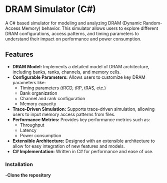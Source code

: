 # DRAM Simulator (C#)

A C# based simulator for modeling and analyzing DRAM (Dynamic Random-Access Memory) behavior. This simulator allows users to explore different DRAM configurations, access patterns, and timing parameters to understand their impact on performance and power consumption.

## Features

- **DRAM Model:** Implements a detailed model of DRAM architecture, including banks, ranks, channels, and memory cells.
- **Configurable Parameters:** Allows users to customize key DRAM parameters like:
    - Timing parameters (tRCD, tRP, tRAS, etc.)
    - Bank organization
    - Channel and rank configuration
    - Memory capacity
- **Trace-Driven Simulation:** Supports trace-driven simulation, allowing users to input memory access patterns from files.
- **Performance Metrics:** Provides key performance metrics such as:
    - Throughput
    - Latency
    - Power consumption
- **Extensible Architecture:** Designed with an extensible architecture to allow for easy integration of new features and models.
- **C# Implementation:** Written in C# for performance and ease of use.

### Installation
-**Clone the repository**
